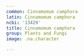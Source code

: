 ```yaml
---
common: Cinnamomum camphora
latin: Cinnamomum camphora
ncbi: '13429'
title: Cinnamomum camphora
group: Plants and Fungi
image: .na.character

---
```

